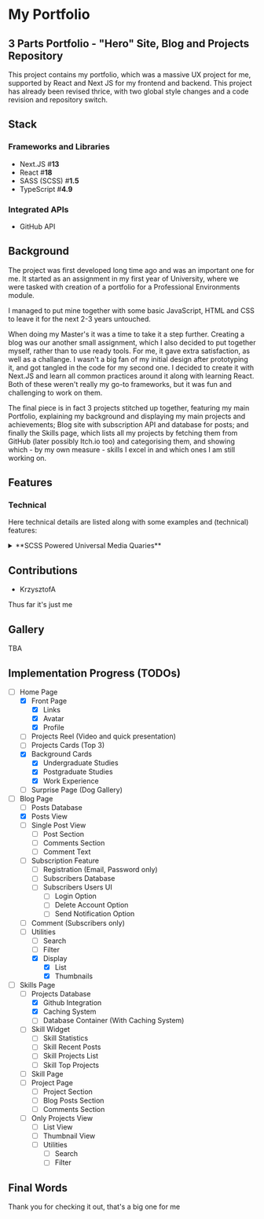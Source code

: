 <!--
{
  "meta":
  {
    "type": "WebAppFULLSTACK",
    "ready": true,
    "version": "1.0.0",
    "main":
    [
      "React",
	"ASP.Net",
      "WebDevelopment"
    ],
    "tags":
    [
      "JavaScript",
      "JSX",
      "SCSS",
      "CSS",
      "React",
      "UX",
      "GitHub",
      "FrontEnd",
      "BackEnd",
      "Database",
      "NoSQL",
      "API"
    ],
    "satisfaction": "2",
    "difficulty": "6",
    "challange": "5",
    "complexity": "8"
  }
}
-->

# My Portfolio

## 3 Parts Portfolio - "Hero" Site, Blog and Projects Repository

This project contains my portfolio, which was a massive UX project for me,
supported by React and Next JS for my frontend and backend. This project has
already been revised thrice, with two global style changes and a code revision
and repository switch.

## Stack

### Frameworks and Libraries

- Next.JS #**13**
- React #**18**
- SASS (SCSS) #**1.5**
- TypeScript #**4.9**

### Integrated APIs

- GitHub API

## Background

The project was first developed long time ago and was an important one for me.
It started as an assignment in my first year of University, where we were tasked
with creation of a portfolio for a Professional Environments module.

I managed to put mine together with some basic JavaScript, HTML and CSS to leave
it for the next 2-3 years untouched.

When doing my Master's it was a time to take it a step further. Creating a blog
was our another small assignment, which I also decided to put together myself,
rather than to use ready tools. For me, it gave extra satisfaction, as well as a
challange. I wasn't a big fan of my initial design after prototyping it, and got
tangled in the code for my second one. I decided to create it with Next.JS and
learn all common practices around it along with learning React. Both of these
weren't really my go-to frameworks, but it was fun and challenging to work on
them.

The final piece is in fact 3 projects stitched up together, featuring my main
Portfolio, explaining my background and displaying my main projects and
achievements; Blog site with subscription API and database for posts; and
finally the Skills page, which lists all my projects by fetching them from
GitHub (later possibly Itch.io too) and categorising them, and showing which -
by my own measure - skills I excel in and which ones I am still working on.

## Features

### Technical

Here technical details are listed along with some examples and (technical)
features:

<details>
<summary>
**SCSS Powered Universal Media Quaries**
</summary>

```scss
$desktop: "only screen and (max-width: #{$large-screen-size}) and (orientation: landscape) and (max-resolution: 1.4dppx), only screen and (max-width: #{$tablet-screen-size}) and (min-resolution: 1.4dppx) and (orientation: landscape)";
$tablet: "only screen and (max-width: #{$tablet-screen-size}) and (orientation: landscape) and (max-resolution: 1.4dppx), only screen and (max-width: #{$mobile-screen-size}) and (min-resolution: 1.4dppx) and (orientation: landscape)";
$mobile: "only screen and (max-width #{$mobile-screen-size}) and (orientation: landscape), only screen and (max-width: #{$tablet-screen-size})  and (orientation: portrait)";
```

This feature enables the configuration of Media Queries that can be invoked with
(for instance):

`@media #{$desktop} { // Content }`

These queries are universal for the entire application and enable semantic
determination of the target device.

</details>

## Contributions

- KrzysztofA

Thus far it's just me

## Gallery

TBA

## Implementation Progress (TODOs)

- [ ] Home Page
  - [x] Front Page
    - [x] Links
    - [x] Avatar
    - [x] Profile
  - [ ] Projects Reel (Video and quick presentation)
  - [ ] Projects Cards (Top 3)
  - [x] Background Cards
    - [x] Undergraduate Studies
    - [x] Postgraduate Studies
    - [x] Work Experience
  - [ ] Surprise Page (Dog Gallery)
- [ ] Blog Page
  - [ ] Posts Database
  - [x] Posts View
  - [ ] Single Post View
    - [ ] Post Section
    - [ ] Comments Section
    - [ ] Comment Text
  - [ ] Subscription Feature
    - [ ] Registration (Email, Password only)
    - [ ] Subscribers Database
    - [ ] Subscribers Users UI
      - [ ] Login Option
      - [ ] Delete Account Option
      - [ ] Send Notification Option
  - [ ] Comment (Subscribers only)
  - [ ] Utilities
    - [ ] Search
    - [ ] Filter
    - [x] Display
      - [x] List
      - [x] Thumbnails
- [ ] Skills Page
  - [ ] Projects Database
    - [x] Github Integration
    - [x] Caching System
    - [ ] Database Container (With Caching System)
  - [ ] Skill Widget
    - [ ] Skill Statistics
    - [ ] Skill Recent Posts
    - [ ] Skill Projects List
    - [ ] Skill Top Projects
  - [ ] Skill Page
  - [ ] Project Page
    - [ ] Project Section
    - [ ] Blog Posts Section
    - [ ] Comments Section
  - [ ] Only Projects View
    - [ ] List View
    - [ ] Thumbnail View
    - [ ] Utilities
      - [ ] Search
      - [ ] Filter

## Final Words

Thank you for checking it out, that's a big one for me
